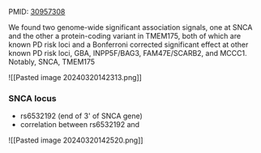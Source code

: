 PMID: [30957308](https://pubmed.ncbi.nlm.nih.gov/30957308)

We found two genome-wide significant association signals, one at SNCA and the other a protein-coding variant in TMEM175, both of which are known PD risk loci and a Bonferroni corrected significant effect at other known PD risk loci, GBA, INPP5F/BAG3, FAM47E/SCARB2, and MCCC1. Notably, SNCA, TMEM175

![[Pasted image 20240320142313.png]]


### SNCA locus

- rs6532192 (end of 3' of SNCA gene)
- correlation between rs6532192 and 

![[Pasted image 20240320142520.png]]